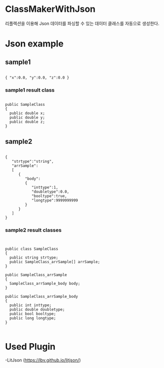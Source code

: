 # ClassMakerWithJson
리플렉션을 이용해 Json 데이터를 파싱할 수 있는 데이터 클래스를 자동으로 생성한다. 

# Json example

## sample1
<pre><code>
{ "x":0.0, "y":0.0, "z":0.0 }
</code></pre>

### sample1 result class

<pre><code>
public SampleClass
{
  public double x;
  public double y;
  public double z;
}
</code></pre>

## sample2
<pre><code>
{
   "strtype":"string",
   "arrSample":
   [
      {  
         "body":
         {  
            "inttype":1,
            "doubletype":0.0,
            "booltype":true,
            "longtype":9999999999
         }
      }
   ]
}
</code></pre>

### sample2 result classes
<pre><code>

public class SampleClass
{
  public string strtype;
  public SampleClass_arrSample[] arrSample;
}

public SampleClass_arrSample
{
  SampleClass_arrSample_body body;
}

public SampleClass_arrSample_body
{
  public int inttype;
  public double doubletype;
  public bool booltype;
  public long longtype;  
}

</pre></code>

# Used Plugin
-LitJson (https://lbv.github.io/litjson/)





